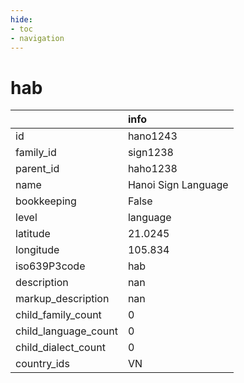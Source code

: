 ```yaml
---
hide:
- toc
- navigation
---
```

# hab
|                      | info                |
|:---------------------|:--------------------|
| id                   | hano1243            |
| family_id            | sign1238            |
| parent_id            | haho1238            |
| name                 | Hanoi Sign Language |
| bookkeeping          | False               |
| level                | language            |
| latitude             | 21.0245             |
| longitude            | 105.834             |
| iso639P3code         | hab                 |
| description          | nan                 |
| markup_description   | nan                 |
| child_family_count   | 0                   |
| child_language_count | 0                   |
| child_dialect_count  | 0                   |
| country_ids          | VN                  |